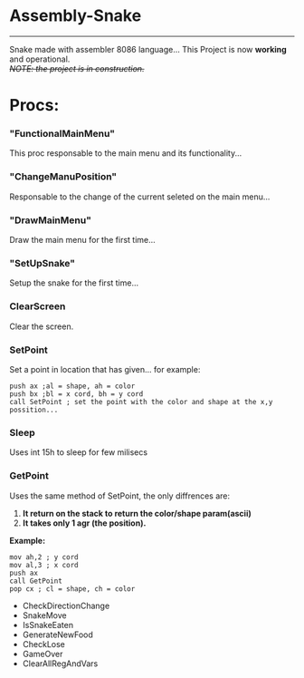 # Assembly-Snake
---

Snake made with assembler 8086 language...
This Project is now **working** and operational.  
~~*NOTE: the project is in construction.*~~

# Procs:

### "FunctionalMainMenu"

This proc responsable to the main menu and its functionality...


###  "ChangeManuPosition"  
Responsable to the change of the current seleted on the main menu...



###  "DrawMainMenu"
Draw the main menu for the first time...




### "SetUpSnake"
Setup the snake for the first time...

### ClearScreen
Clear the screen.

### SetPoint
Set a point in location that has given...
for example:

	push ax ;al = shape, ah = color
	push bx ;bl = x cord, bh = y cord
	call SetPoint ; set the point with the color and shape at the x,y possition...

### Sleep
Uses int 15h to sleep for few milisecs

### GetPoint
Uses the same method of SetPoint, the only diffrences are:
 
1. **It return on the stack to return the color/shape param(ascii)**
2. **It takes only 1 agr (the position).**

**Example:**

	mov ah,2 ; y cord
	mov al,3 ; x cord
	push ax
	call GetPoint
	pop cx ; cl = shape, ch = color


- CheckDirectionChange
- SnakeMove
- IsSnakeEaten
- GenerateNewFood
- CheckLose
- GameOver
- ClearAllRegAndVars